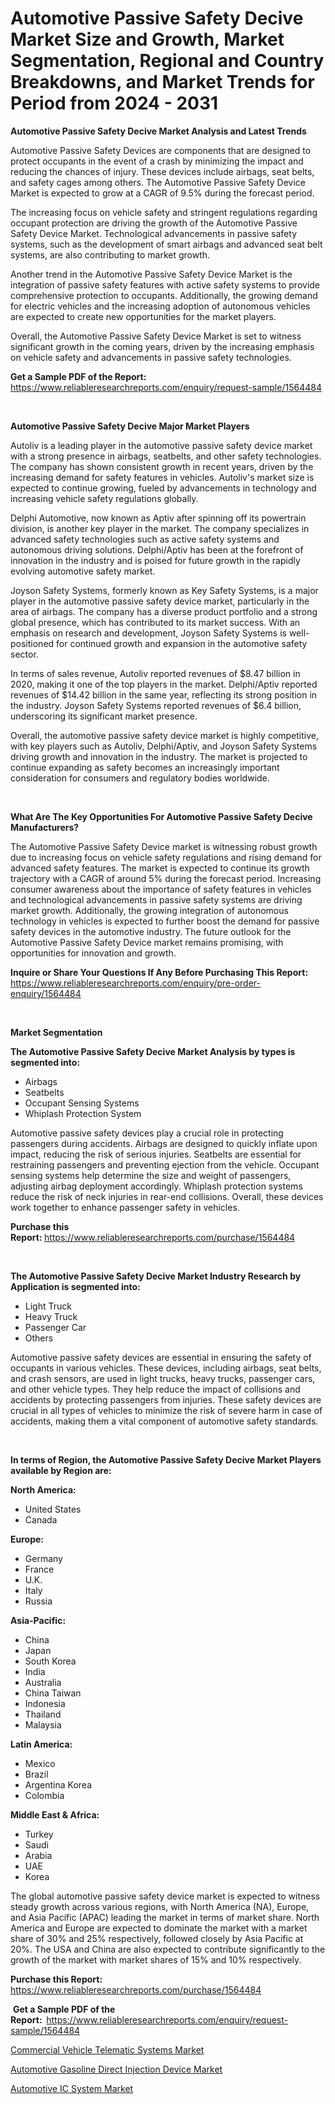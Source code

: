 <p><h1>Automotive Passive Safety Decive Market Size and Growth, Market Segmentation, Regional and Country Breakdowns, and Market Trends for Period from 2024 -  2031</h1></p><p><strong>Automotive Passive Safety Decive Market Analysis and Latest Trends</strong></p>
<p><p>Automotive Passive Safety Devices are components that are designed to protect occupants in the event of a crash by minimizing the impact and reducing the chances of injury. These devices include airbags, seat belts, and safety cages among others. The Automotive Passive Safety Device Market is expected to grow at a CAGR of 9.5% during the forecast period.</p><p>The increasing focus on vehicle safety and stringent regulations regarding occupant protection are driving the growth of the Automotive Passive Safety Device Market. Technological advancements in passive safety systems, such as the development of smart airbags and advanced seat belt systems, are also contributing to market growth.</p><p>Another trend in the Automotive Passive Safety Device Market is the integration of passive safety features with active safety systems to provide comprehensive protection to occupants. Additionally, the growing demand for electric vehicles and the increasing adoption of autonomous vehicles are expected to create new opportunities for the market players.</p><p>Overall, the Automotive Passive Safety Device Market is set to witness significant growth in the coming years, driven by the increasing emphasis on vehicle safety and advancements in passive safety technologies.</p></p>
<p><strong>Get a Sample PDF of the Report:&nbsp;</strong> <a href="https://www.reliableresearchreports.com/enquiry/request-sample/1564484">https://www.reliableresearchreports.com/enquiry/request-sample/1564484</a></p>
<p>&nbsp;</p>
<p><strong>Automotive Passive Safety Decive Major Market Players</strong></p>
<p><p>Autoliv is a leading player in the automotive passive safety device market with a strong presence in airbags, seatbelts, and other safety technologies. The company has shown consistent growth in recent years, driven by the increasing demand for safety features in vehicles. Autoliv's market size is expected to continue growing, fueled by advancements in technology and increasing vehicle safety regulations globally.</p><p>Delphi Automotive, now known as Aptiv after spinning off its powertrain division, is another key player in the market. The company specializes in advanced safety technologies such as active safety systems and autonomous driving solutions. Delphi/Aptiv has been at the forefront of innovation in the industry and is poised for future growth in the rapidly evolving automotive safety market.</p><p>Joyson Safety Systems, formerly known as Key Safety Systems, is a major player in the automotive passive safety device market, particularly in the area of airbags. The company has a diverse product portfolio and a strong global presence, which has contributed to its market success. With an emphasis on research and development, Joyson Safety Systems is well-positioned for continued growth and expansion in the automotive safety sector.</p><p>In terms of sales revenue, Autoliv reported revenues of $8.47 billion in 2020, making it one of the top players in the market. Delphi/Aptiv reported revenues of $14.42 billion in the same year, reflecting its strong position in the industry. Joyson Safety Systems reported revenues of $6.4 billion, underscoring its significant market presence.</p><p>Overall, the automotive passive safety device market is highly competitive, with key players such as Autoliv, Delphi/Aptiv, and Joyson Safety Systems driving growth and innovation in the industry. The market is projected to continue expanding as safety becomes an increasingly important consideration for consumers and regulatory bodies worldwide.</p></p>
<p>&nbsp;</p>
<p><strong>What Are The Key Opportunities For Automotive Passive Safety Decive Manufacturers?</strong></p>
<p><p>The Automotive Passive Safety Device market is witnessing robust growth due to increasing focus on vehicle safety regulations and rising demand for advanced safety features. The market is expected to continue its growth trajectory with a CAGR of around 5% during the forecast period. Increasing consumer awareness about the importance of safety features in vehicles and technological advancements in passive safety systems are driving market growth. Additionally, the growing integration of autonomous technology in vehicles is expected to further boost the demand for passive safety devices in the automotive industry. The future outlook for the Automotive Passive Safety Device market remains promising, with opportunities for innovation and growth.</p></p>
<p><strong>Inquire or Share Your Questions If Any Before Purchasing This Report:</strong> <a href="https://www.reliableresearchreports.com/enquiry/pre-order-enquiry/1564484">https://www.reliableresearchreports.com/enquiry/pre-order-enquiry/1564484</a></p>
<p>&nbsp;</p>
<p><strong>Market Segmentation</strong></p>
<p><strong>The Automotive Passive Safety Decive Market Analysis by types is segmented into:</strong></p>
<p><ul><li>Airbags</li><li>Seatbelts</li><li>Occupant Sensing Systems</li><li>Whiplash Protection System</li></ul></p>
<p><p>Automotive passive safety devices play a crucial role in protecting passengers during accidents. Airbags are designed to quickly inflate upon impact, reducing the risk of serious injuries. Seatbelts are essential for restraining passengers and preventing ejection from the vehicle. Occupant sensing systems help determine the size and weight of passengers, adjusting airbag deployment accordingly. Whiplash protection systems reduce the risk of neck injuries in rear-end collisions. Overall, these devices work together to enhance passenger safety in vehicles.</p></p>
<p><strong>Purchase this Report:&nbsp;</strong><a href="https://www.reliableresearchreports.com/purchase/1564484">https://www.reliableresearchreports.com/purchase/1564484</a></p>
<p>&nbsp;</p>
<p><strong>The Automotive Passive Safety Decive Market Industry Research by Application is segmented into:</strong></p>
<p><ul><li>Light Truck</li><li>Heavy Truck</li><li>Passenger Car</li><li>Others</li></ul></p>
<p><p>Automotive passive safety devices are essential in ensuring the safety of occupants in various vehicles. These devices, including airbags, seat belts, and crash sensors, are used in light trucks, heavy trucks, passenger cars, and other vehicle types. They help reduce the impact of collisions and accidents by protecting passengers from injuries. These safety devices are crucial in all types of vehicles to minimize the risk of severe harm in case of accidents, making them a vital component of automotive safety standards.</p></p>
<p>&nbsp;</p>
<p><strong>In terms of Region, the Automotive Passive Safety Decive Market Players available by Region are:</strong></p>
<p>
    <p> <strong> North America: </strong>
        <ul>
            <li>United States</li>
            <li>Canada</li>
        </ul>
        </p> 
    <p> <strong> Europe: </strong>
        <ul>
            <li>Germany</li>
            <li>France</li>
            <li>U.K.</li>
            <li>Italy</li>
            <li>Russia</li>
        </ul>
        </p> 
    <p> <strong> Asia-Pacific: </strong>
        <ul>
            <li>China</li>
            <li>Japan</li>
            <li>South Korea</li>
            <li>India</li>
            <li>Australia</li>
            <li>China Taiwan</li>
            <li>Indonesia</li>
            <li>Thailand</li>
            <li>Malaysia</li>
        </ul>
        </p> 
    <p> <strong> Latin America: </strong>
        <ul>
            <li>Mexico</li>
            <li>Brazil</li>
            <li>Argentina Korea</li>
            <li>Colombia</li>
        </ul>
        </p> 
    <p> <strong> Middle East & Africa: </strong>
        <ul>
            <li>Turkey</li>
            <li>Saudi</li>
            <li>Arabia</li>
            <li>UAE</li>
            <li>Korea</li>
        </ul>
    </p>
    </p>
<p><p>The global automotive passive safety device market is expected to witness steady growth across various regions, with North America (NA), Europe, and Asia Pacific (APAC) leading the market in terms of market share. North America and Europe are expected to dominate the market with a market share of 30% and 25% respectively, followed closely by Asia Pacific at 20%. The USA and China are also expected to contribute significantly to the growth of the market with market shares of 15% and 10% respectively.</p></p>
<p><strong>Purchase this Report: </strong><a href="https://www.reliableresearchreports.com/purchase/1564484">https://www.reliableresearchreports.com/purchase/1564484</a></p>
<p>&nbsp;<strong>Get a Sample PDF of the Report:&nbsp;&nbsp;</strong><a href="https://www.reliableresearchreports.com/enquiry/request-sample/1564484">https://www.reliableresearchreports.com/enquiry/request-sample/1564484</a></p>
<p><strong></strong></p>
<p><p><a href="https://github.com/mauripalmi/Market-Research-Report-List-2/blob/main/commercial-vehicle-telematic-systems-market.md">Commercial Vehicle Telematic Systems Market</a></p><p><a href="https://github.com/nicoletavirag/Market-Research-Report-List-2/blob/main/automotive-gasoline-direct-injection-device-market.md">Automotive Gasoline Direct Injection Device Market</a></p><p><a href="https://github.com/redneck06/Market-Research-Report-List-2/blob/main/automotive-ic-system-market.md">Automotive IC System Market</a></p></p>